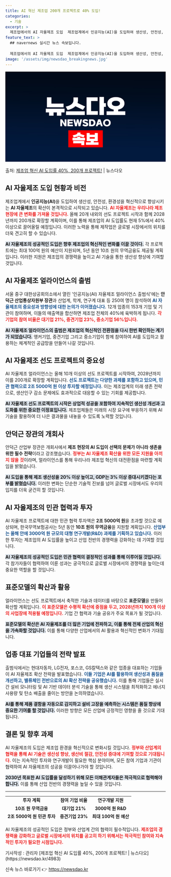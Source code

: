 ```yaml
---
title: AI 혁신 제조업 200개 프로젝트로 40% 도입!
categories:
  - 기술
excerpt: >
  제조업에서의 AI 자율제조 도입  제조업계에서 인공지능(AI)을 도입하여 생산성, 안전성, 환경성을 혁신적으…
feature_text: >
  ## navernews 실시간 뉴스 속보입니다.

  제조업에서의 AI 자율제조 도입  제조업계에서 인공지능(AI)을 도입하여 생산성, 안전성, 환경성을 혁신적으…
image: '/assets/img/newsdao_breakingnews.jpg'
---
```


![뉴스다오 속보](/assets/img/newsdao_breakingnews.jpg)

<p>출처: <a href="https://newsdao.kr/4983" rel="dofollow">제조업 혁신 AI 도입률 40%, 200개 프로젝트!</a> | 뉴스다오</p>

<h2 data-ke-size="size26">AI 자율제조 도입 현황과 비전</h2>

<p data-ke-size="size16">제조업계에서 <b>인공지능(AI)</b>을 도입하여 생산성, 안전성, 환경성을 혁신적으로 향상시키는 <b>AI 자율제조</b>의 확산이 본격적으로 시작되고 있습니다. <b><span style="color: #ee2323;">AI 자율제조는 우리나라 제조 현장에 큰 변화를 가져올 것입니다.</span></b> 올해 20개 내외의 선도 프로젝트 시작과 함께 2028년까지 200개로 확장할 계획이며, 이를 통해 제조업의 AI 도입률도 현재 5%에서 40% 이상으로 끌어올릴 예정입니다. 이러한 노력을 통해 제작업은 글로벌 시장에서의 위치를 더욱 견고히 할 수 있습니다.</p>

<p data-ke-size="size16"><b><span style="background-color: #21538527;">AI 자율제조의 성공적인 도입은 향후 제조업의 혁신적인 변화를 이끌 것이다.</span></b> 각 프로젝트에는 최대 100억 원의 예산이 지원되며, 5년 동안 10조 원의 무역금융도 제공될 계획입니다. 이러한 지원은 제조업의 경쟁력을 높이고 AI 기술을 통한 생산성 향상에 기여할 것입니다.</p>

<h2 data-ke-size="size26">AI 자율제조 얼라이언스의 출범</h2>

<p data-ke-size="size16">서울 중구 대한상공회의소에서 열린 '인공지능(AI) 자율제조 얼라이언스 출범식'에는 <b>안덕근 산업통상자원부 장관</b>과 산업계, 학계, 연구계 대표 등 250여 명이 참석하여 <b><span style="color: #1a5490;">AI 자율제조의 중요성과 방향성에 대한 논의가 이어졌습니다.</span></b> 12개 업종의 153개 기업 및 기관이 참여하며, 이들의 매출액을 합산하면 제조업 전체의 40%에 육박하게 됩니다. <b><span style="color: #ee2323;">각 기업의 참여 비율은 대기업 21%, 중견기업 23%, 중소기업 56%입니다.</span></b></p>

<p data-ke-size="size16"><b><span style="background-color: #21538527;">AI 자율제조 얼라이언스의 출범은 제조업의 혁신적인 전환점을 다시 한번 확인하는 계기가 되었습니다.</span></b> 앵커기업, 중견기업 그리고 중소기업이 함께 참여하여 AI를 도입하고 활용하는 체계적인 공급망을 만들어 나갈 것입니다.</p>

<h2 data-ke-size="size26">AI 자율제조 선도 프로젝트의 중요성</h2>

<p data-ke-size="size16">AI 자율제조 얼라이언스는 올해 10개 이상의 선도 프로젝트를 시작하여, 2028년까지 이를 200개로 확장할 계획입니다. <b><span style="color: #1a5490;">선도 프로젝트는 다양한 과제를 포함하고 있으며, 민관 협력으로 2조 5000억 원 이상 투자할 예정입니다.</span></b> 이는 제조업계의 미래 생존 전략으로, 생산인구 감소 문제에도 효과적으로 대응할 수 있는 기회를 제공합니다.</p>

<p data-ke-size="size16"><b><span style="background-color: #21538527;">AI 자율제조 선도 프로젝트의 시작은 상업적 성공을 포함하여 지속적인 생산성 개선과 고도화를 위한 중요한 이정표입니다.</span></b> 제조업체들은 미래의 시장 요구에 부응하기 위해 AI 기술을 활용하여 더 나은 결과물을 내놓을 수 있도록 노력할 것입니다.</p>

<h2 data-ke-size="size26">안덕근 장관의 개회사</h2>

<p data-ke-size="size16">안덕근 산업부 장관은 개회사에서 <b>제조 현장의 AI 도입이 선택의 문제가 아니라 생존을 위한 필수 전략</b>이라고 강조했습니다. <b><span style="color: #ee2323;">정부는 AI 자율제조 확산을 위한 모든 지원을 아끼지 않을 것</span></b>이라며, 얼라이언스를 통해 우리나라 제조업 혁신의 대전환점을 마련할 계획임을 밝혔습니다.</p>

<p data-ke-size="size16"><b><span style="background-color: #21538527;">AI 도입을 통해 제조 생산성을 20% 이상 높이고, GDP는 3% 이상 증대시키겠다는 포부를 밝혔습니다.</span></b> 이러한 변화는 단순한 기술적 진보를 넘어 글로벌 시장에서도 우리의 입지를 더욱 굳건히 할 것입니다.</p>

<h2 data-ke-size="size26">AI 자율제조의 민관 협력과 투자</h2>

<p data-ke-size="size16">AI 자율제조 프로젝트에 대한 민관 협력 투자액은 <b>2조 5000억 원</b>을 초과할 것으로 예상되며, 한국무역보험공사는 5년 동안 <b>10조 원의 무역금융</b>을 지원할 계획입니다. <b><span style="color: #1a5490;">산업부는 올해 안에 3000억 원 규모의 대형 연구개발(R&D) 과제를 기획하고 있습니다.</span></b> 이러한 투자는 제조업의 AI 도입률을 높이고 산업 전반의 경쟁력을 강화하는 데 기여할 것입니다.</p>

<p data-ke-size="size16"><b><span style="background-color: #21538527;">AI 자율제조의 성공적인 도입은 민관 협력의 결정적인 성과를 통해 이루어질 것입니다.</span></b> 각 참가자들이 협력하여 이룬 성과는 궁극적으로 글로벌 시장에서의 경쟁력을 높이는데 중요한 역할을 할 것입니다.</p>

<h2 data-ke-size="size26">표준모델의 확산과 활용</h2>

<p data-ke-size="size16">얼라이언스는 선도 프로젝트에서 축적한 기술과 데이터를 바탕으로 <b>표준모델</b>을 만들어 확산할 계획입니다. <b><span style="color: #ee2323;">이 표준모델은 수평적 확산에 중점을 두고, 2028년까지 100개 이상의 사업장에 적용될 예정입니다.</span></b> 기업 간 협력과 기술 공유가 주요 목표가 될 것입니다.</p>

<p data-ke-size="size16"><b><span style="background-color: #21538527;">표준모델의 확산은 AI 자율제조를 더 많은 기업에 전파하고, 이를 통해 전체 산업의 혁신을 가속화할 것입니다.</span></b> 이를 통해 다양한 산업에서의 AI 활용과 혁신적인 변화가 기대됩니다.</p>

<h2 data-ke-size="size26">업종 대표 기업들의 전략 발표</h2>

<p data-ke-size="size16">출범식에서는 현대자동차, LG전자, 포스코, GS칼텍스와 같은 업종을 대표하는 기업들이 AI 자율제조 확산 전략을 발표했습니다. <b><span style="color: #1a5490;">이들 기업은 AI를 활용하여 생산성과 품질을 개선하고, 밸류체인 전반으로의 AI 확산 전략을 공유했습니다.</span></b> 이를 통해 기업들은 실시간 설비 모니터링 및 AI 기반 데이터 분석 기술을 통해 생산 시스템을 최적화하고 에너지 사용량 및 탄소 배출을 줄이는 방안을 논의하였습니다.</p>

<p data-ke-size="size16"><b><span style="background-color: #21538527;">AI를 통해 제품 결함을 자동으로 감지하고 설비 고장을 예측하는 시스템은 품질 향상에 중요한 기여를 할 것입니다.</span></b> 이러한 방향은 모든 산업에 긍정적인 영향을 줄 것으로 기대됩니다.</p>

<h2 data-ke-size="size26">결론 및 향후 과제</h2>

<p data-ke-size="size16">AI 자율제조의 도입은 제조업 환경을 혁신적으로 변화시킬 것입니다. <b><span style="color: #ee2323;">정부와 산업계의 협력을 통해 AI 기술은 생산성 향상, 생산비 절감, 안전성 증대에 기여할 것으로 기대됩니다.</span></b> 이는 지속적인 투자와 연구개발이 필요한 핵심 분야이며, 모든 참여 기업과 기관이 협력하여 AI 자율제조의 성공을 이끌어나가야 할 것입니다.</p>

<p data-ke-size="size16"><b><span style="background-color: #21538527;">2030년 목표한 AI 도입률을 달성하기 위해 모든 이해관계자들은 적극적으로 협력해야 합니다.</span></b> 이를 통해 산업 전반의 경쟁력을 높일 수 있을 것입니다.</p>

<hr />

<table style="width: 100%; height: 80px;">
  <tbody>
    <tr>
      <td style="text-align: center; height: 17px;"><b>투자 계획</b></td>
      <td style="text-align: center; height: 17px;"><b>참여 기업 비율</b></td>
      <td style="text-align: center; height: 17px;"><b>연구개발 지원</b></td>
    </tr>
    <tr>
      <td style="text-align: center; height: 17px;"><b>10조 원 무역금융</b></td>
      <td style="text-align: center; height: 17px;"><b>대기업 21%</b></td>
      <td style="text-align: center; height: 17px;"><b>3000억 원 R&D</b></td>
    </tr>
    <tr>
      <td style="text-align: center; height: 17px;"><b>2조 5000억 원 민관 투자</b></td>
      <td style="text-align: center; height: 17px;"><b>중견기업 23%</b></td>
      <td style="text-align: center; height: 17px;"><b>최대 100억 원 예산</b></td>
    </tr>
    <tr>
      <td style="text-align: center; height: 17px;"><b>AI 기술 개발</b></td>
      <td style="text-align: center; height: 17px;"><b>중소기업 56%</b></td>
      <td style="text-align: center; height: 17px;"></td>
    </tr>
  </tbody>
</table>

<p data-ke-size="size16">AI 자율제조의 성공적인 도입은 정부와 산업계 간의 협력이 필수적입니다. <b><span style="color: #ee2323;">제조업의 경쟁력을 강화하고 글로벌 시장에서의 위치를 공고히 하기 위해서는 적극적인 참여와 지속적인 투자가 필요한 시점입니다.</span></b></p>

<p data-ke-size="size16">기사작성 : 관리자 [제조업 혁신 AI 도입률 40%, 200개 프로젝트! | 뉴스다오](https://newsdao.kr/4983) </p> 

신속 뉴스 바로가기 👉 <a href="https://newsdao.kr" rel="dofollow">https://newsdao.kr</a>


